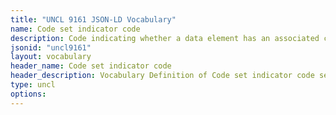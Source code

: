 ```yaml
---
title: "UNCL 9161 JSON-LD Vocabulary"
name: Code set indicator code
description: Code indicating whether a data element has an associated code set.
jsonid: "uncl9161"
layout: vocabulary
header_name: Code set indicator code
header_description: Vocabulary Definition of Code set indicator code semantics in HTML format. JSON-LD format is available at [uncl9161.jsonld](/vocabulary/uncl9161.jsonld)
type: uncl
options:
---
```

